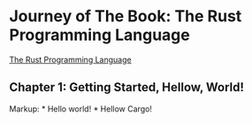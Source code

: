 # Journey of The Book: The Rust Programming Language

[The Rust Programming Language](https://doc.rust-lang.org/book/)

## Chapter 1: Getting Started, Hellow, World!

Markup: * Hello world!
	* Hellow Cargo!
